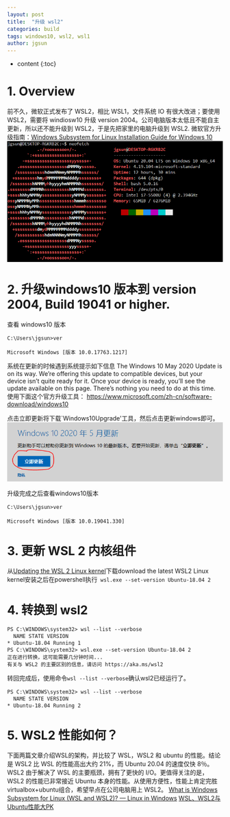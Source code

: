 ```yaml
---
layout: post
title:  "升级 wsl2"
categories: build
tags: windows10, wsl2, wsl1
author: jgsun
---
```



* content
{:toc}

# 1. Overview
前不久，微软正式发布了 WSL2，相比 WSL1，文件系统 IO 有很大改进；要使用 WSL2，需要将 windiosw10 升级 version 2004。公司电脑版本太低且不能自主更新，所以还不能升级到 WSL2，于是先把家里的电脑升级到 WSL2.
微软官方升级指南：[Windows Subsystem for Linux Installation Guide for Windows 10](https://docs.microsoft.com/en-us/windows/wsl/install-win10)
![image](/images/posts/build/wsl2/neofetch.png)








# 2. 升级windows10 版本到 version 2004, Build 19041 or higher.
查看 windows10 版本
```
C:\Users\jgsun>ver

Microsoft Windows [版本 10.0.17763.1217]
```
系统在更新的时候遇到系统提示如下信息
The Windows 10 May 2020 Update is on its way. We’re offering this update to compatible devices, but your device isn’t quite ready for it. Once your device is ready, you’ll see the update available on this page. There’s nothing you need to do at this time.
使用下面这个官方升级工具：
https://www.microsoft.com/zh-cn/software-download/windows10

点击立即更新将下载`Windows10Upgrade'工具，然后点击更新windows即可。
![image](/images/posts/build/wsl2/win-update.png)

升级完成之后查看windows10版本
```
C:\Users\jgsun>ver

Microsoft Windows [版本 10.0.19041.330]
```
# 3. 更新 WSL 2 内核组件
从[Updating the WSL 2 Linux kernel](https://docs.microsoft.com/en-us/windows/wsl/wsl2-kernel)下载download the latest WSL2 Linux kernel安装之后在powershell执行`
wsl.exe --set-version Ubuntu-18.04 2`
# 4. 转换到 wsl2
```
PS C:\WINDOWS\system32> wsl --list --verbose
  NAME STATE VERSION
* Ubuntu-18.04 Running 1
PS C:\WINDOWS\system32> wsl.exe --set-version Ubuntu-18.04 2
正在进行转换，这可能需要几分钟时间...
有关与 WSL2 的主要区别的信息，请访问 https://aka.ms/wsl2
```
转回完成后，使用命令`wsl --list --verbose`确认wsl2已经运行了。
```
PS C:\WINDOWS\system32> wsl --list --verbose
  NAME STATE VERSION
* Ubuntu-18.04 Running 2
```
# 5. WSL2 性能如何？
下面两篇文章介绍WSL的架构，并比较了 WSL，WSL2 和 ubuntu 的性能。结论是 WSL2 比 WSL 的性能高出大约 21%，而 Ubuntu 20.04 的速度仅快 8％。WSL2 由于解决了 WSL 的主要瓶颈，拥有了更快的 I/O。更值得关注的是，WSL2 的性能已非常接近 Ubuntu 本身的性能。从使用方便性，性能上肯定完胜virtualbox+ubuntu组合，希望早点在公司电脑用上 WSL2。
[What is Windows Subsystem for Linux (WSL and WSL2)? — Linux in Windows](https://fossbytes.com/what-is-windows-subsystem-for-linux-wsl/)
[WSL、WSL2与Ubuntu性能大PK ](https://mp.weixin.qq.com/s?__biz=MjM5NzM0MjcyMQ==&mid=2650092081&idx=1&sn=715d22110a0bf88b7643168c8a86ab5a&chksm=bedae95f89ad60498cd846d79841b7bd4b0bb01f71bffc53ecf4c11c37d972d7ffbab9346f68&xtrack=1&scene=90&subscene=93&sessionid=1592834064&clicktime=1592835085&enterid=1592835085&ascene=1&devicetype=Windows+10+x64&version=62090523&nettype=WIFI&abtest_cookie=AAACAA%3D%3D&lang=en&exportkey=ATtXG0OHuBQbsfZCYw2tuTQ%3D&pass_ticket=r5v5%2BK4Fe0PIDjB%2Bi76b4b0ixnjLJjcvVwbNEv%2BIUj%2BVidcW3zE%2FDB8yp7KCGSn7&wx_header=1&key=959e8d21be8332b6e8f623011396fd018175d191fca2fad8050842ed0028b0abd9d6de8b6110aa0f15e1dc1081ae7ae4c198d0c781daddf59a532e2dbdceafc59bef73664ca1e8aa050ad3a4fd37b0b1&uin=MTA4ODcwMzIyMQ%3D%3D)
